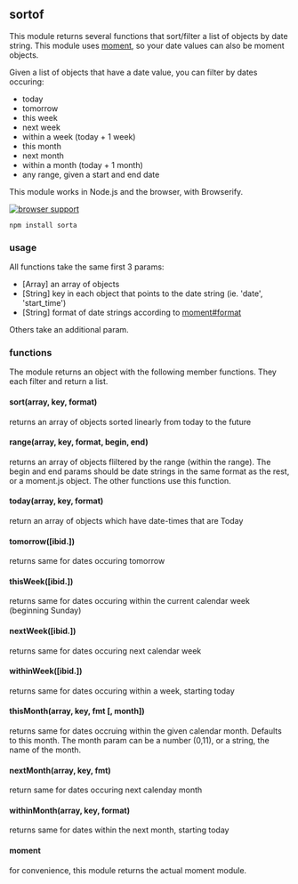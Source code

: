 ## sortof

This module returns several functions that sort/filter a list of objects by date string.  This module uses [moment](http://momentjs.com/), so your date values can also be moment objects.

Given a list of objects that have a date value, you can filter by dates occuring:
* today
* tomorrow
* this week
* next week
* within a week (today + 1 week)
* this month
* next month 
* within a month (today + 1 month)
* any range, given a start and end date

This module works in Node.js and the browser, with Browserify.

[![browser support](https://ci.testling.com/NHQ/sortof.png?duhhhhhh)](https://ci.testling.com/NHQ/sortof)

```
npm install sorta
```

### usage

All functions take the same first 3 params:
* [Array] an array of objects
* [String] key in each object that points to the date string (ie. 'date', 'start_time')
* [String] format of date strings according to [moment#format](http://momentjs.com/docs/#/displaying/format/)

Others take an additional param.

### functions

The module returns an object with the following member functions. They each filter and return a list. 

#### sort(array, key, format)

returns an array of objects sorted linearly from today to the future

#### range(array, key, format, begin, end)

returns an array of objects fliltered by the range (within the range).  The begin and end params should be date strings in the same format as the rest, or a moment.js object.  The other functions use this function.

#### today(array, key, format)

return an array of objects which have date-times that are Today

#### tomorrow([ibid.])

returns same for dates occuring tomorrow

#### thisWeek([ibid.])

returns same for dates occuring within the current calendar week (beginning Sunday)

#### nextWeek([ibid.])

returns same for dates occuring next calendar week

#### withinWeek([ibid.])

returns same for dates occuring within a week, starting today

#### thisMonth(array, key, fmt [, month])

returns same for dates occruing within the given calendar month. Defaults to this month.  The month param can be a number (0,11), or a string, the name of the month.

#### nextMonth(array, key, fmt)

return same for dates occuring next calenday month

#### withinMonth(array, key, format)

returns same for dates within the next month, starting today

#### moment

for convenience, this module returns the actual moment module.


